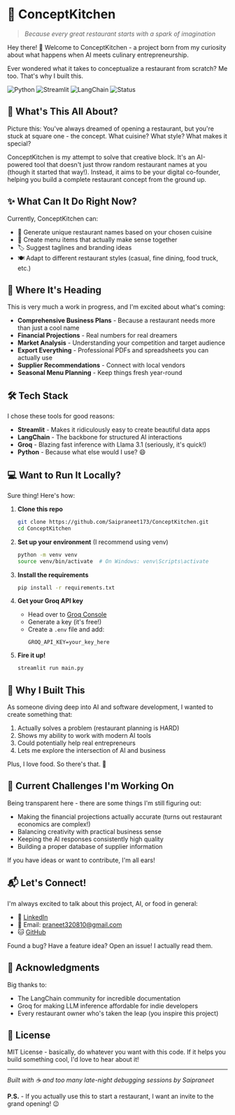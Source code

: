 # 🍳 ConceptKitchen

> *Because every great restaurant starts with a spark of imagination*

Hey there! 👋 Welcome to ConceptKitchen - a project born from my curiosity about what happens when AI meets culinary entrepreneurship. 

Ever wondered what it takes to conceptualize a restaurant from scratch? Me too. That's why I built this.

![Python](https://img.shields.io/badge/Python-3.8+-blue?style=for-the-badge&logo=python)
![Streamlit](https://img.shields.io/badge/Streamlit-FF4B4B?style=for-the-badge&logo=streamlit&logoColor=white)
![LangChain](https://img.shields.io/badge/LangChain-121212?style=for-the-badge)
![Status](https://img.shields.io/badge/Status-In%20Development-yellow?style=for-the-badge)

## 🌟 What's This All About?

Picture this: You've always dreamed of opening a restaurant, but you're stuck at square one - the concept. What cuisine? What style? What makes it special? 

ConceptKitchen is my attempt to solve that creative block. It's an AI-powered tool that doesn't just throw random restaurant names at you (though it started that way!). Instead, it aims to be your digital co-founder, helping you build a complete restaurant concept from the ground up.

## ✨ What Can It Do Right Now?

Currently, ConceptKitchen can:
- 🎯 Generate unique restaurant names based on your chosen cuisine
- 📝 Create menu items that actually make sense together
- 🏷️ Suggest taglines and branding ideas
- 🍽️ Adapt to different restaurant styles (casual, fine dining, food truck, etc.)

## 🚀 Where It's Heading

This is very much a work in progress, and I'm excited about what's coming:

- **Comprehensive Business Plans** - Because a restaurant needs more than just a cool name
- **Financial Projections** - Real numbers for real dreamers
- **Market Analysis** - Understanding your competition and target audience
- **Export Everything** - Professional PDFs and spreadsheets you can actually use
- **Supplier Recommendations** - Connect with local vendors
- **Seasonal Menu Planning** - Keep things fresh year-round

## 🛠️ Tech Stack

I chose these tools for good reasons:

- **Streamlit** - Makes it ridiculously easy to create beautiful data apps
- **LangChain** - The backbone for structured AI interactions
- **Groq** - Blazing fast inference with Llama 3.1 (seriously, it's quick!)
- **Python** - Because what else would I use? 😄

## 💻 Want to Run It Locally?

Sure thing! Here's how:

1. **Clone this repo**
   ```bash
   git clone https://github.com/Saipraneet173/ConceptKitchen.git
   cd ConceptKitchen
   ```

2. **Set up your environment** (I recommend using venv)
   ```bash
   python -m venv venv
   source venv/bin/activate  # On Windows: venv\Scripts\activate
   ```

3. **Install the requirements**
   ```bash
   pip install -r requirements.txt
   ```

4. **Get your Groq API key**
   - Head over to [Groq Console](https://console.groq.com/keys)
   - Generate a key (it's free!)
   - Create a `.env` file and add:
     ```
     GROQ_API_KEY=your_key_here
     ```

5. **Fire it up!**
   ```bash
   streamlit run main.py
   ```

## 🎯 Why I Built This

As someone diving deep into AI and software development, I wanted to create something that:
1. Actually solves a problem (restaurant planning is HARD)
2. Shows my ability to work with modern AI tools
3. Could potentially help real entrepreneurs
4. Lets me explore the intersection of AI and business

Plus, I love food. So there's that. 🍕

## 🤔 Current Challenges I'm Working On

Being transparent here - there are some things I'm still figuring out:
- Making the financial projections actually accurate (turns out restaurant economics are complex!)
- Balancing creativity with practical business sense
- Keeping the AI responses consistently high quality
- Building a proper database of supplier information

If you have ideas or want to contribute, I'm all ears!

## 📬 Let's Connect!

I'm always excited to talk about this project, AI, or food in general:

- 💼 [LinkedIn](linkedin.com/in/saipraneet-darla-1a0838255)
- 📧 Email: praneet320810@gmail.com
- 🐱 [GitHub](https://github.com/Saipraneet173)

Found a bug? Have a feature idea? Open an issue! I actually read them.

## 🙏 Acknowledgments

Big thanks to:
- The LangChain community for incredible documentation
- Groq for making LLM inference affordable for indie developers
- Every restaurant owner who's taken the leap (you inspire this project)

## 📜 License

MIT License - basically, do whatever you want with this code. If it helps you build something cool, I'd love to hear about it!

---

*Built with ☕ and too many late-night debugging sessions by Saipraneet*

**P.S.** - If you actually use this to start a restaurant, I want an invite to the grand opening! 😉
